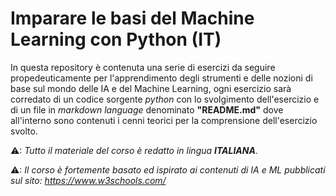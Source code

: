 # Imparare le basi del Machine Learning con Python (IT)

In questa repository è contenuta una serie di esercizi da seguire propedeuticamente per l'apprendimento degli strumenti e delle nozioni di base sul mondo delle IA e del Machine Learning, ogni esercizio sarà corredato di un codice sorgente *python* con lo svolgimento dell'esercizio e di un file in *markdown language* denominato **"README.md"** dove all'interno sono contenuti i cenni teorici per la comprensione dell'esercizio svolto.

⚠: *Tutto il materiale del corso è redatto in lingua **ITALIANA**.*

⚠: *Il corso è fortemente basato ed ispirato ai contenuti di IA e ML pubblicati sul sito: https://www.w3schools.com/*
